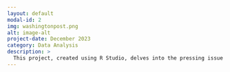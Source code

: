 ```yaml
---
layout: default
modal-id: 2
img: washingtonpost.png
alt: image-alt
project-date: December 2023
category: Data Analysis
description: >
  This project, created using R Studio, delves into the pressing issue of school shootings. The dataset, taken from The Washington Post, includes incidents of various gunfire during school hours from 1999 to 2022. Key incidents highlighted include the tragic events at Robb Elementary School, Columbine High School, Sandy Hook Elementary School, and Marjory Stoneman Douglas High School. The role of mental health and the alarming statistic that 78% of school shooters under 18 obtained their weapons from home are underscored. We concluded with a call to action for the promotion of safe storage laws to prevent unauthorized access to firearms. The presentation can be found here: <a href='/img/portfolio/school.pdf' target='_blank'>A Plan to Keep Students Safe</a>
---
```

